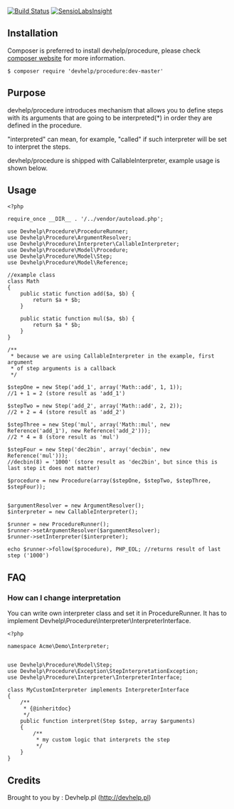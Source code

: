 [![Build Status](https://travis-ci.org/devhelp/procedure.png)](https://travis-ci.org/devhelp/procedure)  [![SensioLabsInsight](https://insight.sensiolabs.com/projects/f201687c-8951-4ea9-9fce-aed0a4d2046a/mini.png)](https://insight.sensiolabs.com/projects/f201687c-8951-4ea9-9fce-aed0a4d2046a)

## Installation

Composer is preferred to install devhelp/procedure, please check [composer website](http://getcomposer.org) for more information.

```
$ composer require 'devhelp/procedure:dev-master'
```

## Purpose

devhelp/procedure introduces mechanism that allows you to define steps with its arguments that
are going to be interpreted(*) in order they are defined in the procedure.

"interpreted" can mean, for example, "called" if such interpreter will be set to interpret the steps.

devhelp/procedure is shipped with CallableInterpreter, example usage is shown below.

## Usage

```
<?php

require_once __DIR__ . '/../vendor/autoload.php';

use Devhelp\Procedure\ProcedureRunner;
use Devhelp\Procedure\ArgumentResolver;
use Devhelp\Procedure\Interpreter\CallableInterpreter;
use Devhelp\Procedure\Model\Procedure;
use Devhelp\Procedure\Model\Step;
use Devhelp\Procedure\Model\Reference;

//example class
class Math
{
    public static function add($a, $b) {
        return $a + $b;
    }

    public static function mul($a, $b) {
        return $a * $b;
    }
}

/**
 * because we are using CallableInterpreter in the example, first argument
 * of step arguments is a callback
 */

$stepOne = new Step('add_1', array('Math::add', 1, 1));
//1 + 1 = 2 (store result as 'add_1')

$stepTwo = new Step('add_2', array('Math::add', 2, 2));
//2 + 2 = 4 (store result as 'add_2')

$stepThree = new Step('mul', array('Math::mul', new Reference('add_1'), new Reference('add_2')));
//2 * 4 = 8 (store result as 'mul')

$stepFour = new Step('dec2bin', array('decbin', new Reference('mul')));
//decbin(8) = '1000' (store result as 'dec2bin', but since this is last step it does not matter)

$procedure = new Procedure(array($stepOne, $stepTwo, $stepThree, $stepFour));


$argumentResolver = new ArgumentResolver();
$interpreter = new CallableInterpreter();

$runner = new ProcedureRunner();
$runner->setArgumentResolver($argumentResolver);
$runner->setInterpreter($interpreter);

echo $runner->follow($procedure), PHP_EOL; //returns result of last step ('1000')
```

## FAQ

### How can I change interpretation

You can write own interpreter class and set it in ProcedureRunner.
It has to implement Devhelp\Procedure\Interpreter\InterpreterInterface.

```
<?php

namespace Acme\Demo\Interpreter;


use Devhelp\Procedure\Model\Step;
use Devhelp\Procedure\Exception\StepInterpretationException;
use Devhelp\Procedure\Interpreter\InterpreterInterface;

class MyCustomInterpreter implements InterpreterInterface
{
    /**
     * {@inheritdoc}
     */
    public function interpret(Step $step, array $arguments)
    {
        /**
         * my custom logic that interprets the step
         */
    }
}
```


## Credits

Brought to you by : Devhelp.pl (http://devhelp.pl)